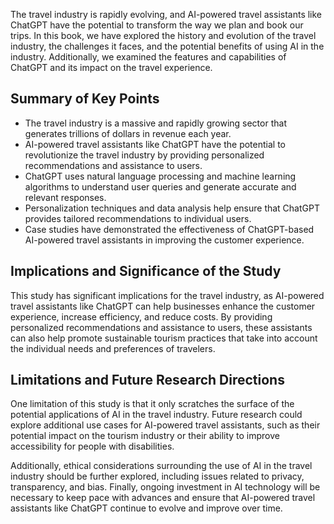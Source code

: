 

The travel industry is rapidly evolving, and AI-powered travel assistants like ChatGPT have the potential to transform the way we plan and book our trips. In this book, we have explored the history and evolution of the travel industry, the challenges it faces, and the potential benefits of using AI in the industry. Additionally, we examined the features and capabilities of ChatGPT and its impact on the travel experience.

Summary of Key Points
---------------------

* The travel industry is a massive and rapidly growing sector that generates trillions of dollars in revenue each year.
* AI-powered travel assistants like ChatGPT have the potential to revolutionize the travel industry by providing personalized recommendations and assistance to users.
* ChatGPT uses natural language processing and machine learning algorithms to understand user queries and generate accurate and relevant responses.
* Personalization techniques and data analysis help ensure that ChatGPT provides tailored recommendations to individual users.
* Case studies have demonstrated the effectiveness of ChatGPT-based AI-powered travel assistants in improving the customer experience.

Implications and Significance of the Study
------------------------------------------

This study has significant implications for the travel industry, as AI-powered travel assistants like ChatGPT can help businesses enhance the customer experience, increase efficiency, and reduce costs. By providing personalized recommendations and assistance to users, these assistants can also help promote sustainable tourism practices that take into account the individual needs and preferences of travelers.

Limitations and Future Research Directions
------------------------------------------

One limitation of this study is that it only scratches the surface of the potential applications of AI in the travel industry. Future research could explore additional use cases for AI-powered travel assistants, such as their potential impact on the tourism industry or their ability to improve accessibility for people with disabilities.

Additionally, ethical considerations surrounding the use of AI in the travel industry should be further explored, including issues related to privacy, transparency, and bias. Finally, ongoing investment in AI technology will be necessary to keep pace with advances and ensure that AI-powered travel assistants like ChatGPT continue to evolve and improve over time.


